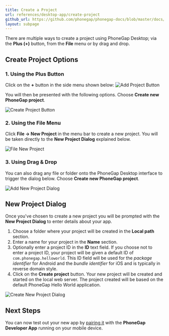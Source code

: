 ```yaml
---
title: Create a Project
url: references/desktop-app/create-project
github_url: https://github.com/phonegap/phonegap-docs/blob/master/docs/3-references/desktop-app/2-create-project.html.md
layout: subpage
---
```


There are multiple ways to create a project using PhoneGap Desktop; via the **Plus (+)** button, from the **File** menu or by drag
and drop.

## Create Project Options

### 1. Using the Plus Button

  Click on the **+** button in the side menu shown below:
  ![Add Project Button](/images/docs-plus-button.png)

  You will then be presented with the following options. Choose **Create new PhoneGap project**.

  ![Create Project Button](/images/docs-add-new.png)

### 2. **Using the File Menu**

   Click **File -> New Project** in the menu bar to create a new project. You will be taken directly to the **New Project Dialog**
   explained below.

   ![File New Project](/images/docs-file-menu.png)

### 3. **Using Drag & Drop**

   You can also drag any file or folder onto the PhoneGap Desktop interface to trigger the dialog below. Choose **Create new PhoneGap project**.

   ![Add New Project Dialog](/images/docs-add-new.png)

## New Project Dialog

Once you've chosen to create a new project you will be prompted with the **New Project Dialog** to enter details about your app.

1. Choose a folder where your project will be created in the **Local path** section.
1. Enter a name for your project in the **Name** section.
1. Optionally enter a project ID in the **ID** text field. If you choose not to enter a project ID, your project will be given a default ID of `com.phonegap.helloworld`. This ID field will be used for the *package identifier* for Android and the *bundle identifier* for iOS and is typically in reverse domain style.
1. Click on the **Create project** button. Your new project will be created and started on the local web server. The project created will be based on the default PhoneGap Hello World application.

  ![Create New Project Dialog](/images/docs-create-dialog.png)

## Next Steps

You can now test out your new app by [pairing it](/references/desktop-app/pair-with-dev-app/) with the **PhoneGap Developer App** running on your mobile device.
